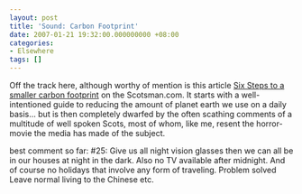 ```yaml
---
layout: post
title: 'Sound: Carbon Footprint'
date: 2007-01-21 19:32:00.000000000 +08:00
categories:
- Elsewhere
tags: []
---
```

Off the track here, although worthy of mention is this article <a href="http://news.scotsman.com/scitech.cfm?id=107712007">Six Steps to a smaller carbon footprint</a> on the Scotsman.com. It starts with a well-intentioned guide to reducing the amount of planet earth we use on a daily basis... but is then completely dwarfed by the often scathing comments of a multitude of well spoken Scots, most of whom, like me, resent the horror-movie the media has made of the subject.

best comment so far: #25: Give us all night vision glasses then we can all be in our houses at night in the dark. Also no TV available after midnight. And of course no holidays that involve any form of traveling. Problem solved Leave normal living to the Chinese etc.

